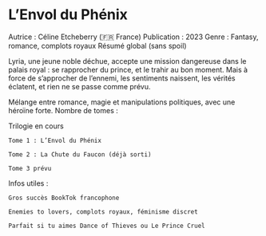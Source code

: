 #  L’Envol du Phénix

Autrice : Céline Etcheberry (🇫🇷 France)
Publication : 2023
Genre : Fantasy, romance, complots royaux
Résumé global (sans spoil)

Lyria, une jeune noble déchue, accepte une mission dangereuse dans le palais royal : se rapprocher du prince, et le trahir au bon moment. Mais à force de s’approcher de l’ennemi, les sentiments naissent, les vérités éclatent, et rien ne se passe comme prévu.

Mélange entre romance, magie et manipulations politiques, avec une héroïne forte.
Nombre de tomes :

Trilogie en cours

    Tome 1 : L’Envol du Phénix

    Tome 2 : La Chute du Faucon (déjà sorti)

    Tome 3 prévu

Infos utiles :

    Gros succès BookTok francophone

    Enemies to lovers, complots royaux, féminisme discret

    Parfait si tu aimes Dance of Thieves ou Le Prince Cruel